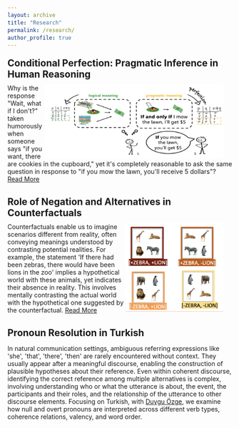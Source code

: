```yaml
--- 
layout: archive 
title: "Research" 
permalink: /research/ 
author_profile: true 
---
```


<h2 style="margin: 20px 0px 10px;">Conditional Perfection: Pragmatic Inference in Human Reasoning</h2>

<div style="margin-bottom: 30px;">
<img src="../images/conditionals.png" alt="conditional perfection" style="float: right; margin-right: 20px; width: 400px; height: auto;" />
  Why is the response "Wait, what if I don't?" taken humorously when someone says "if you want, there are cookies in the cupboard," yet it's completely reasonable to ask the same question in response to "if you mow the lawn, you'll receive 5 dollars"?
  <a href="javascript:void(0);" id="readMoreLink1" onclick="toggleText('moreText1')">Read More</a>
  <div class="more-text" id="moreText1" style="display: none;">
    We frequently understand utterances more deeply than their explicit content suggests. For example, "Mary had cheesecake for dessert" often implies she had only cheesecake, and "I ate some of your cookies" suggests I didn't eat all of them. We make these inferences swiftly during real-time language processing. In this project, with <a href="https://psychology.ucsd.edu/people/profiles/dbarner.html" target="_blank">David Barner</a>, we investigate how this feat is accomplished: Do listeners initially adopt a non-logical, pragmatic interpretation or begin with a logical meaning and then enrich the conditional statement via inference?
  </div>
</div>

<h2 style="margin: 20px 0px 10px;"> Role of Negation and Alternatives in Counterfactuals</h2>

<div style="margin-bottom: 30px;">
  <img src="../images/counterfactuals2.png" alt="alternatives" style="float: right; margin-right: 20px; width: 220px; height: auto;" />
  Counterfactuals enable us to imagine scenarios different from reality, often conveying meanings understood by contrasting potential realities. For example, the statement 'If there had been zebras, there would have been lions in the zoo' implies a hypothetical world with these animals, yet indicates their absence in reality. This involves mentally contrasting the actual world with the hypothetical one suggested by the counterfactual.
  <a href="javascript:void(0);" id="readMoreLink2" onclick="toggleText('moreText2')">Read More</a>
  <div class="more-text" id="moreText2" style="display: none;">
    Using web-based eye tracking, with <a href="https://people.ceu.edu/eva_wittenberg" target="_blank">Eva Wittenberg</a>, we focus on how negation and the availability of alternatives shape our mental representations during this process. A negated counterfactual, like 'If there had been no zebras, there would have been no lions in the zoo', suggests a world without these animals, while implicitly confirming their existence. These negated counterfactuals help answer the implicit Question under Discussion (QuD) by reducing uncertainty and creating specific mental images. This interaction indicates that the cognitive effort in comprehending counterfactuals primarily arises from uncertainty over alternative states and QuD accommodation.
  </div>
</div>

<h2 style="margin: 20px 0px 10px;"> Pronoun Resolution in Turkish </h2>

<div style="margin-bottom: 30px;">
  <p> In natural communication settings, ambiguous referring expressions like 'she', 'that', 'there', 'then' are rarely encountered without context. They usually appear after a meaningful discourse, enabling the construction of plausible hypotheses about their reference. Even within coherent discourse, identifying the correct reference among multiple alternatives is complex, involving understanding who or what the utterance is about, the event, the participants and their roles, and the relationship of the utterance to other discourse elements. Focusing on Turkish, with <a href="https://users.metu.edu.tr/duyguo/" target="_blank">Duygu Özge</a>, we examine how null and overt pronouns are interpreted across different verb types, coherence relations, valency, and word order. </p>
</div>

<script>
function toggleText(elementId) {
    var element = document.getElementById(elementId);
    if (element.style.display === "none") {
        element.style.display = "block";
    } else {
        element.style.display = "none";
    }
}
</script>
